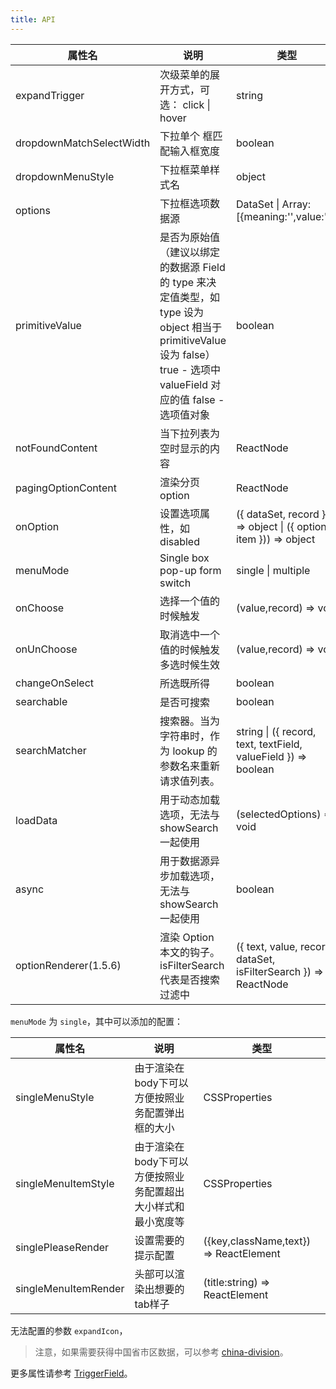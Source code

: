 ```yaml
---
title: API
---
```


| 属性名 | 说明                                                                                                                                                                        | 类型                                                               | 默认值  | 版本 |
| ------------------------ | --------------------------------------------------------------------------------------------------------------------------------------------------------------------------- | ------------------------------------------------------------------ | ------- | --- |
| expandTrigger            | 次级菜单的展开方式，可选： click \| hover                                                                                                                                 | string                                                             | click |   |
| dropdownMatchSelectWidth | 下拉单个 框匹配输入框宽度                                                                                                                                                   | boolean                                                            | true    |   |
| dropdownMenuStyle        | 下拉框菜单样式名                                                                                                                                                            | object                                                             |         |   |
| options                  | 下拉框选项数据源                                                                                                                                                            | DataSet \| Array:[{meaning:'',value:''}]                           |         |   |
| primitiveValue           | 是否为原始值（建议以绑定的数据源 Field 的 type 来决定值类型，如 type 设为 object 相当于 primitiveValue 设为 false）true - 选项中 valueField 对应的值 false - 选项值对象 | boolean                                                            |         |   |
| notFoundContent          | 当下拉列表为空时显示的内容                                                                                                                                                  | ReactNode                                                          |         |   |
| pagingOptionContent | 渲染分页 option | ReactNode | | 1.4.4 |
| onOption                 | 设置选项属性，如 disabled                                                                                                                                                   | ({ dataSet, record })) => object \| ({ options, item })) => object |         |   |
| menuMode | Single box pop-up form switch| single \| multiple | |  |
| onChoose | 选择一个值的时候触发| (value,record) => void | |   |
| onUnChoose | 取消选中一个值的时候触发多选时候生效|  (value,record) => void | |    |
| changeOnSelect | 所选既所得 | boolean | | |
| searchable | 是否可搜索 | boolean | false | 1.3.0  |
| searchMatcher | 搜索器。当为字符串时，作为 lookup 的参数名来重新请求值列表。 | string \| ({ record, text, textField, valueField }) => boolean | ({ record, text, textField }) => record.get(textField) && record.get(textField).indexOf(text) !== -1 | 1.3.0   |
| loadData |	用于动态加载选项，无法与 showSearch 一起使用 |	(selectedOptions) => void	| | 1.4.4 |
| async |	用于数据源异步加载选项，无法与 showSearch 一起使用 |	boolean | | 1.4.4 |
| optionRenderer(1.5.6) | 渲染 Option 本文的钩子。isFilterSearch 代表是否搜索过滤中 | ({ text, value, record, dataSet, isFilterSearch }) => ReactNode |  |

`menuMode` 为 `single`，其中可以添加的配置：

| 属性名 | 说明 | 类型 |
| --- | --- | --- |
| singleMenuStyle | 由于渲染在body下可以方便按照业务配置弹出框的大小 | CSSProperties |  
| singleMenuItemStyle | 由于渲染在body下可以方便按照业务配置超出大小样式和最小宽度等 | CSSProperties |  
| singlePleaseRender | 设置需要的提示配置 | ({key,className,text}) => ReactElement |  
| singleMenuItemRender | 头部可以渲染出想要的tab样子 | (title:string) => ReactElement |  

无法配置的参数 `expandIcon`，

> 注意，如果需要获得中国省市区数据，可以参考 [china-division](https://gist.github.com/afc163/7582f35654fd03d5be7009444345ea17)。

更多属性请参考 [TriggerField](/zh/procmp/abstract/trigger-field/#TriggerField)。
